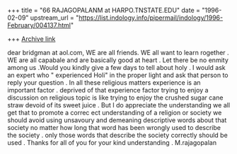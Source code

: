 +++
title = "66 RAJAGOPALANM at HARPO.TNSTATE.EDU"
date = "1996-02-09"
upstream_url = "https://list.indology.info/pipermail/indology/1996-February/004137.html"

+++
[Archive link](https://list.indology.info/pipermail/indology/1996-February/004137.html)

dear bridgman at aol.com,
WE are all friends. WE all want to learn rogether . WE are all capabale and are basically good at heart . Let there be no enmity among us .Would you kindly give a few days to tell about holy . I would ask an expert who " experienced Holi"
in the proper light and ask that person to reply your question .
	In all these religious matters experience is an important factor .
deprived of that experience factor trying to enjoy a discussion on
religious topic is like trying to enjoy the crushed sugar cane straw
devoid of its sweet juice .
	But I do appreciate the understanding we all get that to promote a correc
ect understanding of a religion or society we should avoid using unsavoury
and demeaning  descriptive words about that society no matter how long that
word has been wrongly used to describe the society . only those words that describe the
society correctly should be used . Thanks for all of you for your kind
 understanding .   M.rajagopalan




